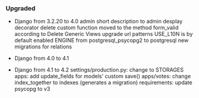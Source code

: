 ### Upgraded

- Django from 3.2.20 to 4.0
  admin short description to admin desplay decorator
  delete custom function moved to the method form_valid according to Delete Generic Views upgrade
  url patterns
  USE_L10N is by default enabled
  ENGINE from postgresql_psycopg2 to postgresql
  new migrations for relations

- Django from 4.0 to 4.1

- Django from 4.1 to 4.2
  settings/production.py: change to STORAGES 
  apps: add update_fields for models' custom save()
  apps/votes: change index_together to indexes (generates a migration)
  requirements: update psycopg to v3
